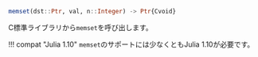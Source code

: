 ```julia
memset(dst::Ptr, val, n::Integer) -> Ptr{Cvoid}
```

C標準ライブラリから`memset`を呼び出します。

!!! compat "Julia 1.10"
    `memset`のサポートには少なくともJulia 1.10が必要です。

